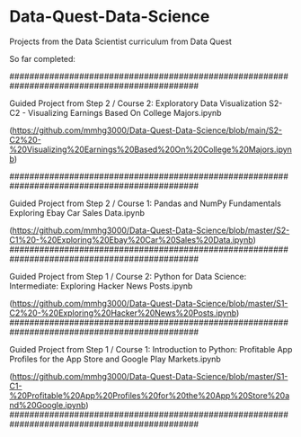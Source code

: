 # Data-Quest-Data-Science
Projects from the Data Scientist curriculum from Data Quest

So far completed:

##############################################################################################

Guided Project from Step 2 / Course 2: Exploratory Data Visualization
S2-C2 -  Visualizing Earnings Based On College Majors.ipynb

(https://github.com/mmhg3000/Data-Quest-Data-Science/blob/main/S2-C2%20-%20Visualizing%20Earnings%20Based%20On%20College%20Majors.ipynb)

##############################################################################################

Guided Project from Step 2 / Course 1: Pandas and NumPy Fundamentals
Exploring Ebay Car Sales Data.ipynb

(https://github.com/mmhg3000/Data-Quest-Data-Science/blob/master/S2-C1%20-%20Exploring%20Ebay%20Car%20Sales%20Data.ipynb)
##############################################################################################

Guided Project from Step 1 / Course 2: Python for Data Science: Intermediate:
Exploring Hacker News Posts.ipynb

(https://github.com/mmhg3000/Data-Quest-Data-Science/blob/master/S1-C2%20-%20Exploring%20Hacker%20News%20Posts.ipynb)
##############################################################################################

Guided Project from Step 1 / Course 1: Introduction to Python:
Profitable App Profiles for the App Store and Google Play Markets.ipynb

(https://github.com/mmhg3000/Data-Quest-Data-Science/blob/master/S1-C1-%20Profitable%20App%20Profiles%20for%20the%20App%20Store%20and%20Google.ipynb)
##############################################################################################

